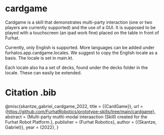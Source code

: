 # cardgame

Cardgame is a skill that demonstrates multi-party interaction (one or two players are currently supported) and the use of a GUI. 
It is supposed to be played with a touchscreen (an ipad work fine) placed on the table in front of Furhat. 

Currently, only English is supported. More languages can be added under furhatos.app.cardgame.locales. We suggest to copy the English locale as a basis. The locale is set in main.kt. 

Each locale also ha a set of decks, found under the decks folder in the locale. These can easily be extended. 

# Citation .bib
@misc{skantze_gabriel_cardgame_2022,
	title = {{CardGame}},
	url = {https://github.com/FurhatRobotics/prototype-skills/tree/main/cardgame},
	abstract = {Multi-party mutlti-modal interaaction (Skill) created for the Furhat Robot Platform.},
	publisher = {Furhat Robotics},
	author = {{Skantze, Gabriel}},
	year = {2022},
}
